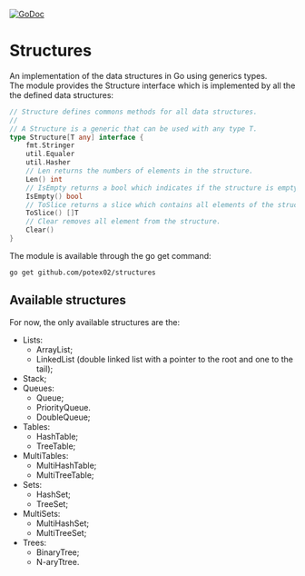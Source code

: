 [![GoDoc](https://godoc.org/github.com/potex02/structures?status.svg)](https://godoc.org/github.com/potex02/structures)
# Structures
An implementation of the data structures in Go using generics types.<br/>
The module provides the Structure interface which is implemented by all the the defined data structures:
```go
// Structure defines commons methods for all data structures.
//
// A Structure is a generic that can be used with any type T.
type Structure[T any] interface {
	fmt.Stringer
	util.Equaler
	util.Hasher
	// Len returns the numbers of elements in the structure.
	Len() int
	// IsEmpty returns a bool which indicates if the structure is empty or not.
	IsEmpty() bool
	// ToSlice returns a slice which contains all elements of the structure.
	ToSlice() []T
	// Clear removes all element from the structure.
	Clear()
}
```
The module is available through the go get command:
```
go get github.com/potex02/structures
```
## Available structures
For now, the only available structures are the:
- Lists:
	- ArrayList;
	- LinkedList (double linked list with a pointer to the root and one to the tail);
- Stack;
- Queues:
	- Queue;
	- PriorityQueue.
	- DoubleQueue;
- Tables:
	- HashTable;
	- TreeTable;
- MultiTables:
	- MultiHashTable;
	- MultiTreeTable;
- Sets:
	- HashSet;
	- TreeSet;
- MultiSets:
	- MultiHashSet;
	- MultiTreeSet;
- Trees:
	- BinaryTree;
	- N-aryTtree.